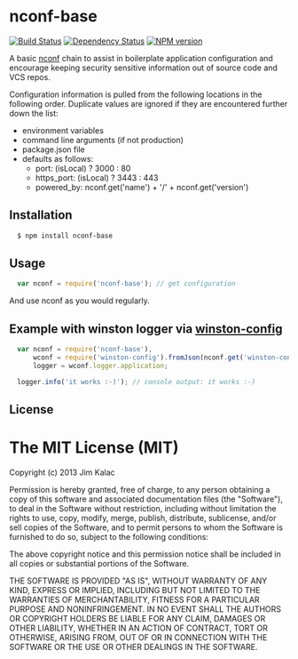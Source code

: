 nconf-base 
==========
[![Build Status](https://travis-ci.org/nconf-base/nconf-base.png?branch=master)](http://travis-ci.org/nconf-base/nconf-base) [![Dependency Status](https://gemnasium.com/nconf-base/nconf-base.png)](https://gemnasium.com/nconf-base/nconf-base) [![NPM version](https://badge.fury.io/js/nconf-base.png)](http://badge.fury.io/js/nconf-base)

A basic  [nconf][0]  chain to assist in boilerplate application configuration
and encourage keeping security sensitive information out of source code and VCS
repos.

Configuration information is pulled from the following locations in the following order. Duplicate values are ignored if they are encountered further down the list:
- environment variables
- command line arguments (if not production)
- package.json file
- defaults as follows:
  - port: (isLocal) ? 3000 : 80
  - https_port: (isLocal) ? 3443 : 443
  - powered_by: nconf.get('name') + '/' + nconf.get('version')

## Installation

``` sh
  $ npm install nconf-base
```

## Usage
``` js
  var nconf = require('nconf-base'); // get configuration
```

And use nconf as you would regularly.

## Example with winston logger via [winston-config][1]
``` js
  var nconf = require('nconf-base'),
      wconf = require('winston-config').fromJson(nconf.get('winston-config')),
      logger = wconf.logger.application;

  logger.info('it works :-)'); // console output: it works :-)
```

## License

# The MIT License (MIT)

Copyright (c) 2013 Jim Kalac

Permission is hereby granted, free of charge, to any person obtaining a copy
of this software and associated documentation files (the "Software"), to deal
in the Software without restriction, including without limitation the rights
to use, copy, modify, merge, publish, distribute, sublicense, and/or sell
copies of the Software, and to permit persons to whom the Software is
furnished to do so, subject to the following conditions:

The above copyright notice and this permission notice shall be included in
all copies or substantial portions of the Software.

THE SOFTWARE IS PROVIDED "AS IS", WITHOUT WARRANTY OF ANY KIND, EXPRESS OR
IMPLIED, INCLUDING BUT NOT LIMITED TO THE WARRANTIES OF MERCHANTABILITY,
FITNESS FOR A PARTICULAR PURPOSE AND NONINFRINGEMENT. IN NO EVENT SHALL THE
AUTHORS OR COPYRIGHT HOLDERS BE LIABLE FOR ANY CLAIM, DAMAGES OR OTHER
LIABILITY, WHETHER IN AN ACTION OF CONTRACT, TORT OR OTHERWISE, ARISING FROM,
OUT OF OR IN CONNECTION WITH THE SOFTWARE OR THE USE OR OTHER DEALINGS IN
THE SOFTWARE.

[0]: https://github.com/flatiron/nconf
[1]: https://github.com/triplem/winston-config
